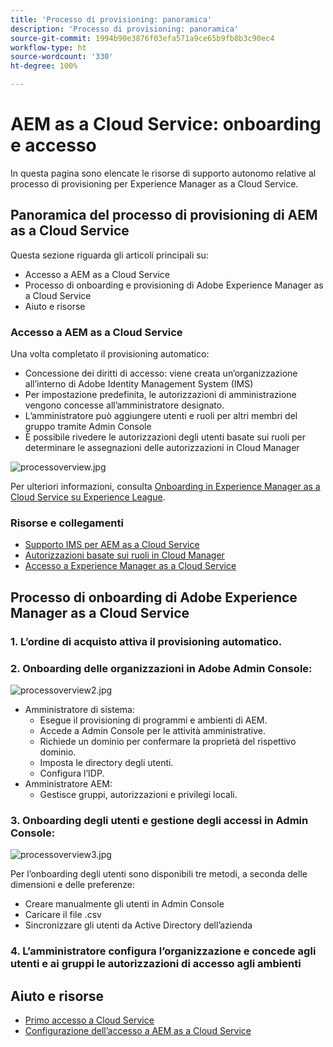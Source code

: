 ```yaml
---
title: 'Processo di provisioning: panoramica'
description: 'Processo di provisioning: panoramica'
source-git-commit: 1994b90e3876f03efa571a9ce65b9fb8b3c90ec4
workflow-type: ht
source-wordcount: '330'
ht-degree: 100%

---
```



# AEM as a Cloud Service: onboarding e accesso

In questa pagina sono elencate le risorse di supporto autonomo relative al processo di provisioning per Experience Manager as a Cloud Service.

## Panoramica del processo di provisioning di AEM as a Cloud Service

Questa sezione riguarda gli articoli principali su:

* Accesso a AEM as a Cloud Service
* Processo di onboarding e provisioning di Adobe Experience Manager as a Cloud Service
* Aiuto e risorse


### Accesso a AEM as a Cloud Service

Una volta completato il provisioning automatico:

* Concessione dei diritti di accesso: viene creata un’organizzazione all’interno di Adobe Identity Management System (IMS)
* Per impostazione predefinita, le autorizzazioni di amministrazione vengono concesse all’amministratore designato.
* L’amministratore può aggiungere utenti e ruoli per altri membri del gruppo tramite Admin Console
* È possibile rivedere le autorizzazioni degli utenti basate sui ruoli per determinare le assegnazioni delle autorizzazioni in Cloud Manager

![processoverview.jpg](assets/processOverview.jpg)


Per ulteriori informazioni, consulta [Onboarding in Experience Manager as a Cloud Service su Experience League](https://experienceleague.adobe.com/docs/experience-manager-cloud-service/onboarding/home.html?lang=it).

### Risorse e collegamenti

* [Supporto IMS per AEM as a Cloud Service](https://experienceleague.adobe.com/docs/experience-manager-cloud-service/security/ims-support.html?lang=it)
* [Autorizzazioni basate sui ruoli in Cloud Manager](https://experienceleague.adobe.com/docs/experience-manager-cloud-service/onboarding/what-is-required/role-based-permissions.html?lang=it#what-is-required)
* [Accesso a Experience Manager as a Cloud Service](https://experienceleague.adobe.com/docs/experience-manager-cloud-service/onboarding/getting-access/navigation.html?lang=it#getting-access)


## Processo di onboarding di Adobe Experience Manager as a Cloud Service

### 1. L’ordine di acquisto attiva il provisioning automatico.

### 2. Onboarding delle organizzazioni in Adobe Admin Console:

![processoverview2.jpg](assets/processOverview2.jpg)

* Amministratore di sistema:
   * Esegue il provisioning di programmi e ambienti di AEM.
   * Accede a Admin Console per le attività amministrative.
   * Richiede un dominio per confermare la proprietà del rispettivo dominio.
   * Imposta le directory degli utenti.
   * Configura l’IDP.
* Amministratore AEM:
   * Gestisce gruppi, autorizzazioni e privilegi locali.

### 3. Onboarding degli utenti e gestione degli accessi in Admin Console:

![processoverview3.jpg](assets/processOverview3.jpg)

Per l’onboarding degli utenti sono disponibili tre metodi, a seconda delle dimensioni e delle preferenze:
* Creare manualmente gli utenti in Admin Console
* Caricare il file .csv
* Sincronizzare gli utenti da Active Directory dell’azienda

### 4. L’amministratore configura l’organizzazione e concede agli utenti e ai gruppi le autorizzazioni di accesso agli ambienti

## Aiuto e risorse

* [Primo accesso a Cloud Service](/help/journey-onboarding/sysadmin/learning-path-aem-users.md)
* [Configurazione dell’accesso a AEM as a Cloud Service](https://experienceleague.adobe.com/docs/experience-manager-learn/cloud-service/accessing/overview.html?lang=it#accessing)
